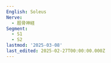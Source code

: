 ```yaml
---
English: Soleus
Nerve:
  - 脛骨神経
Segment:
  - S1
  - S2
lastmod: '2025-03-08'
last_edited: 2025-02-27T00:00:00.000Z
---
```



